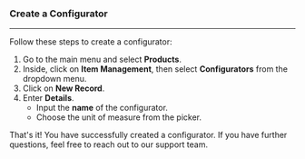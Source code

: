 ### Create a Configurator
______________________
Follow these steps to create a configurator:

1. Go to the main menu and select **Products**.
2. Inside, click on **Item Management**, then select **Configurators** from the dropdown menu.
3. Click on **New Record**.
4. Enter **Details**.
    - Input the **name** of the configurator.
    - Choose the unit of measure from the picker. 

That's it! You have successfully created a configurator. If you have further questions, feel free to reach out to our support team.
